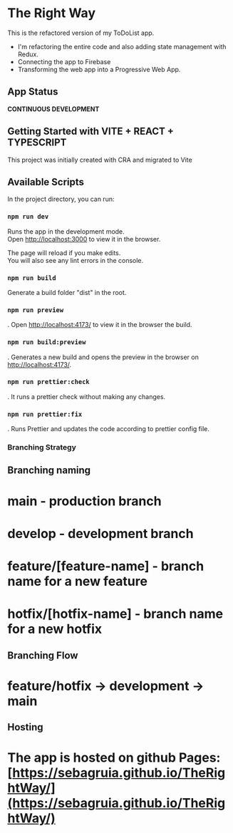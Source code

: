 # The Right Way

This is the refactored version of my ToDoList app. 
* I'm refactoring the entire code and also adding state management with Redux. 
* Connecting the app to Firebase
* Transforming the web app into a Progressive Web App.


## App Status
**CONTINUOUS DEVELOPMENT**

## Getting Started with VITE + REACT + TYPESCRIPT

This project was initially created with CRA and migrated to Vite

## Available Scripts

In the project directory, you can run:

### `npm run dev`

Runs the app in the development mode.\
Open [http://localhost:3000](http://localhost:3000) to view it in the browser.

The page will reload if you make edits.\
You will also see any lint errors in the console.

### `npm run build`

Generate a build folder "dist" in the root.

### `npm run preview`
.
Open [http://localhost:4173/](http://localhost:4173/) to view it in the browser the build.

### `npm run build:preview`
.
Generates a new build and opens the preview in the browser on [http://localhost:4173/](http://localhost:4173/).

### `npm run prettier:check`
.
It runs a prettier check without making any changes.

### `npm run prettier:fix`
.
Runs Prettier and updates the code according to prettier config file.

### Branching Strategy

## Branching naming

# main - production branch
# develop - development branch
# feature/[feature-name] - branch name for a new feature
# hotfix/[hotfix-name] - branch name for a new hotfix

## Branching Flow

# feature/hotfix -> development -> main

## Hosting
# The app is hosted on github Pages: [https://sebagruia.github.io/TheRightWay/](https://sebagruia.github.io/TheRightWay/)
